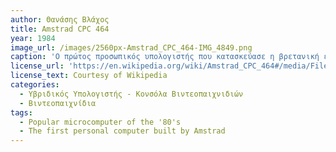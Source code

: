 ```yaml
---
author: Θανάσης Βλάχος
title: Amstrad CPC 464
year: 1984
image_url: /images/2560px-Amstrad_CPC_464-IMG_4849.png
caption: 'Ο πρώτος προσωπικός υπολογιστής που κατασκεύασε η βρετανική εταιρία Amstrad το 1984. Με πωλήσεις πάνω από 2 εκατομμύρια μονάδες ήταν από τους πιο εμπορικούς υπολογιστές της εποχής. Βρισκόταν σε ανταγωνισμό τόσο με τον Commodore C64 (τον υπολογιστή με τη μεγαλύτερη εμπορική επιτυχία), όσο και με τον Sinclair ZX Spectrum.'
license_url: 'https://en.wikipedia.org/wiki/Amstrad_CPC_464#/media/File:Amstrad_CPC_464-IMG_4849.JPG' 
license_text: Courtesy of Wikipedia
categories:
  - Υβριδικός Υπολογιστής - Κονσόλα Βιντεοπαιχνιδιών
  - Βιντεοπαιχνίδια
tags:
  - Popular microcomputer of the '80's
  - The first personal computer built by Amstrad
---
```

